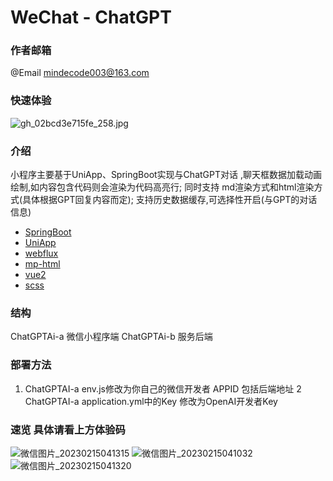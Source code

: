 # WeChat - ChatGPT
### 作者邮箱
@Email mindecode003@163.com
### 快速体验
![gh_02bcd3e715fe_258.jpg](https://user-images.githubusercontent.com/87460202/218847322-c7489bd9-c701-4c42-86b0-d6a1b49c9f0f.jpg)
### 介绍 
小程序主要基于UniApp、SpringBoot实现与ChatGPT对话 ,聊天框数据加载动画绘制,如内容包含代码则会渲染为代码高亮行; 同时支持 md渲染方式和html渲染方式(具体根据GPT回复内容而定); 支持历史数据缓存,可选择性开启(与GPT的对话信息)
* [SpringBoot](https://spring.io/guides/gs/rest-service/)
* [UniApp](https://spring.io/guides/gs/rest-service/)
* [webflux](https://spring.io/guides/gs/rest-service/)
* [mp-html](https://spring.io/guides/gs/rest-service/)
* [vue2](https://spring.io/guides/gs/rest-service/)
* [scss](https://spring.io/guides/gs/rest-service/)

### 结构
ChatGPTAi-a 微信小程序端
ChatGPTAi-b 服务后端

### 部署方法
1. ChatGPTAI-a env.js修改为你自己的微信开发者 APPID 包括后端地址
2  ChatGPTAI-a application.yml中的Key 修改为OpenAI开发者Key


### 速览 具体请看上方体验码

![微信图片_20230215041315](https://user-images.githubusercontent.com/87460202/218851324-5d305fe9-ec42-4cac-b2d4-25f8a07f01e4.jpg)
![微信图片_20230215041032](https://user-images.githubusercontent.com/87460202/218850871-09814075-dd21-4fa7-9d87-021668bf1478.jpg)
![微信图片_20230215041320](https://user-images.githubusercontent.com/87460202/218851341-668aabe6-aca2-4cd1-8a7e-9c124a8e67d3.jpg)
